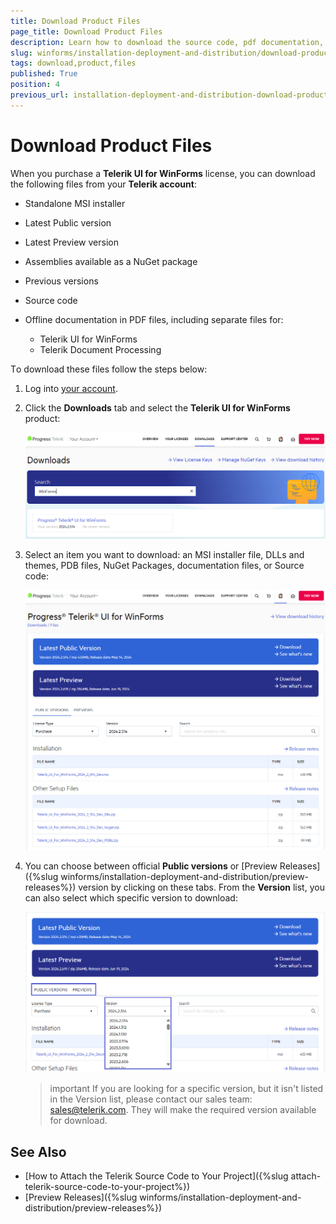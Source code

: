 ```yaml
---
title: Download Product Files
page_title: Download Product Files
description: Learn how to download the source code, pdf documentation, different versions from your Telerik account. 
slug: winforms/installation-deployment-and-distribution/download-product-files
tags: download,product,files
published: True
position: 4
previous_url: installation-deployment-and-distribution-download-product-files
---
```


# Download Product Files

When you purchase a **Telerik UI for WinForms** license, you can download the following files from your **Telerik account**:

* Standalone MSI installer

* Latest Public version

* Latest Preview version

* Assemblies available as a NuGet package

* Previous versions

* Source code

* Offline documentation in PDF files, including separate files for:
	- Telerik UI for WinForms 
	- Telerik Document Processing

Тo download these files follow the steps below:

1. Log into [your account](https://www.telerik.com/account/).

1. Click the __Downloads__ tab and select the __Telerik UI for WinForms__ product:

	![installation-deployment-and-distribution-download-product-files 006](images/installation-deployment-and-distribution-download-product-files006.png)

1. Select an item you want to download: an MSI installer file, DLLs and themes, PDB files, NuGet Packages, documentation files, or Source code:

	![installation-deployment-and-distribution-download-product-files 007](images/installation-deployment-and-distribution-download-product-files007.png)

1. You can choose between official __Public versions__ or [Preview Releases]({%slug winforms/installation-deployment-and-distribution/preview-releases%}) version by clicking on these tabs. From the __Version__ list, you can also select which specific version to download:

	![installation-deployment-and-distribution-download-product-files 008](images/installation-deployment-and-distribution-download-product-files008.png)


	>important If you are looking for a specific version, but it isn't listed in the Version list, please contact our sales team: [sales@telerik.com](mailto:sales@telerik.com). They will make the required version available for download.

## See Also

* [How to Attach the Telerik Source Code to Your Project]({%slug attach-telerik-source-code-to-your-project%}) 
* [Preview Releases]({%slug winforms/installation-deployment-and-distribution/preview-releases%})

